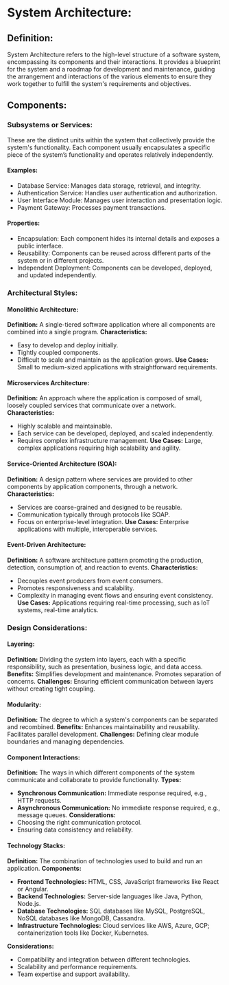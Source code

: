 # System Architecture:

## Definition:

System Architecture refers to the high-level structure of a software system, encompassing its components and their interactions. It provides a blueprint for the system and a roadmap for development and maintenance, guiding the arrangement and interactions of the various elements to ensure they work together to fulfill the system's requirements and objectives.

## Components:

### Subsystems or Services:
These are the distinct units within the system that collectively provide the system's functionality. Each component usually encapsulates a specific piece of the system’s functionality and operates relatively independently.
#### Examples:
 - Database Service: Manages data storage, retrieval, and integrity.
 - Authentication Service: Handles user authentication and authorization.
 - User Interface Module: Manages user interaction and presentation logic.
 - Payment Gateway: Processes payment transactions.
#### Properties:
 - Encapsulation: Each component hides its internal details and exposes a public interface.
 - Reusability: Components can be reused across different parts of the system or in different projects.
 - Independent Deployment: Components can be developed, deployed, and updated independently.

### Architectural Styles:

#### Monolithic Architecture:

**Definition:** A single-tiered software application where all components are combined into a single program.
**Characteristics:**
 - Easy to develop and deploy initially.
 - Tightly coupled components.
 - Difficult to scale and maintain as the application grows.
**Use Cases:** Small to medium-sized applications with straightforward requirements.

#### Microservices Architecture:

**Definition:** An approach where the application is composed of small, loosely coupled services that communicate over a network.
**Characteristics:**
 - Highly scalable and maintainable.
 - Each service can be developed, deployed, and scaled independently.
 - Requires complex infrastructure management.
**Use Cases:** Large, complex applications requiring high scalability and agility.

#### Service-Oriented Architecture (SOA):

**Definition:** A design pattern where services are provided to other components by application components, through a network.
**Characteristics:**
 - Services are coarse-grained and designed to be reusable.
 - Communication typically through protocols like SOAP.
 - Focus on enterprise-level integration.
**Use Cases:** Enterprise applications with multiple, interoperable services.

#### Event-Driven Architecture:

**Definition:** A software architecture pattern promoting the production, detection, consumption of, and reaction to events.
**Characteristics:**
 - Decouples event producers from event consumers.
 - Promotes responsiveness and scalability.
 - Complexity in managing event flows and ensuring event consistency.
**Use Cases:** Applications requiring real-time processing, such as IoT systems, real-time analytics.

### Design Considerations:

#### Layering:

**Definition:** Dividing the system into layers, each with a specific responsibility, such as presentation, business logic, and data access.
**Benefits:**
Simplifies development and maintenance.
Promotes separation of concerns.
**Challenges:** Ensuring efficient communication between layers without creating tight coupling.

#### Modularity:

**Definition:** The degree to which a system's components can be separated and recombined.
**Benefits:**
Enhances maintainability and reusability.
Facilitates parallel development.
**Challenges:** Defining clear module boundaries and managing dependencies.

#### Component Interactions:

**Definition:** The ways in which different components of the system communicate and collaborate to provide functionality.
**Types:**
 - **Synchronous Communication:** Immediate response required, e.g., HTTP requests.
 - **Asynchronous Communication:** No immediate response required, e.g., message queues.
**Considerations:**
 - Choosing the right communication protocol.
 - Ensuring data consistency and reliability.

#### Technology Stacks:

**Definition:** The combination of technologies used to build and run an application.
**Components:**
 - **Frontend Technologies:** HTML, CSS, JavaScript frameworks like React or Angular.
 - **Backend Technologies:** Server-side languages like Java, Python, Node.js.
 - **Database Technologies:** SQL databases like MySQL, PostgreSQL, NoSQL databases like MongoDB, Cassandra.
 - **Infrastructure Technologies:** Cloud services like AWS, Azure, GCP; containerization tools like Docker, Kubernetes.

**Considerations:**
 - Compatibility and integration between different technologies.
 - Scalability and performance requirements.
 - Team expertise and support availability.
